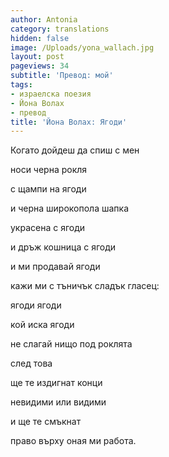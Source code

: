 ```yaml
---
author: Antonia
category: translations
hidden: false
image: /Uploads/yona_wallach.jpg
layout: post
pageviews: 34
subtitle: 'Превод: мой'
tags:
- израелска поезия
- Йона Волах
- превод
title: 'Йона Волах: Ягоди'
---
```


Когато дойдеш да спиш с мен

носи черна рокля

с щампи на ягоди

и черна широкопола шапка

украсена с ягоди

и дръж кошница с ягоди

и ми продавай ягоди

кажи ми с тъничък сладък гласец:

ягоди ягоди

кой иска ягоди

не слагай нищо под роклята

след това

ще те издигнат конци

невидими или видими

и ще те смъкнат

право върху оная ми работа.